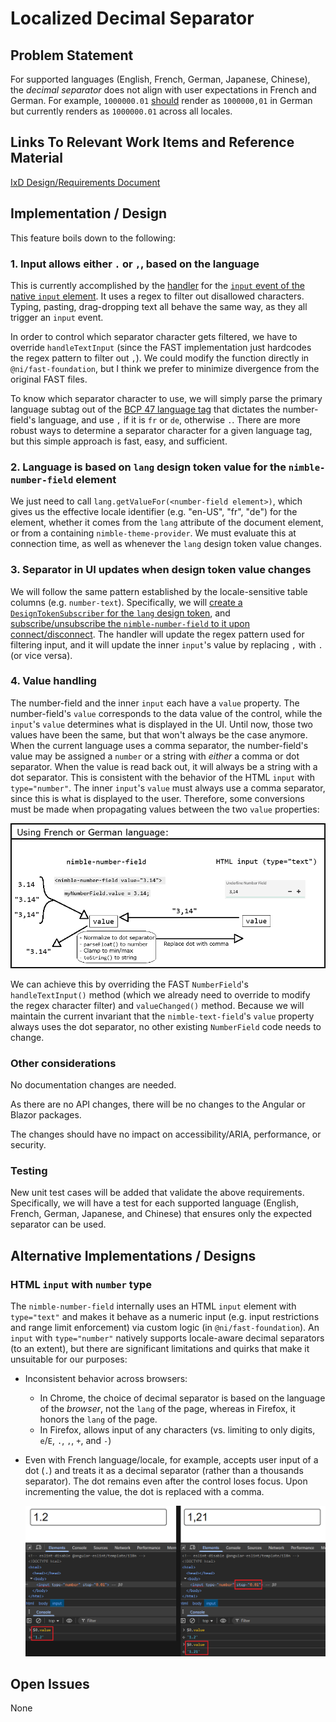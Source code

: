 # Localized Decimal Separator

## Problem Statement

For supported languages (English, French, German, Japanese, Chinese), the
_decimal separator_ does not align with user expectations in French and German. For
example, `1000000.01`
[should](https://randombits.dev/articles/number-localization/locale-list) render
as `1000000,01` in German but currently renders as `1000000.01` across all
locales.

## Links To Relevant Work Items and Reference Material

[IxD Design/Requirements Document](IxD.md)

## Implementation / Design

This feature boils down to the following:

### 1. Input allows either `.` or `,`, based on the language

This is currently accomplished by the [handler](https://github.com/ni/fast/blob/53628f75d9ca8057483b1872223f72e7c74baa8a/packages/web-components/fast-foundation/src/number-field/number-field.ts#L342) for the [`input` event of the native `input` element](https://github.com/ni/nimble/blob/f662ebca86d7ece6972b3129f0bc091d9e3ccbe1/packages/nimble-components/src/number-field/template.ts#L38). It uses a regex to filter out disallowed characters. Typing, pasting, drag-dropping text all behave the same way, as they all trigger an `input` event.

In order to control which separator character gets filtered, we have to override `handleTextInput` (since the FAST implementation just hardcodes the regex pattern to filter out `,`). We could modify the function directly in `@ni/fast-foundation`, but I think we prefer to minimize divergence from the original FAST files.

To know which separator character to use, we will simply parse the primary language subtag out of the [BCP 47 language tag](https://developer.mozilla.org/en-US/docs/Glossary/BCP_47_language_tag) that dictates the number-field's language, and use `,` if it is `fr` or `de`, otherwise `.`. There are more robust ways to determine a separator character for a given language tag, but this simple approach is fast, easy, and sufficient.

### 2. Language is based on `lang` design token value for the `nimble-number-field` element

We just need to call `lang.getValueFor(<number-field element>)`, which gives us the effective locale identifier (e.g. "en-US", "fr", "de") for the element, whether it comes from the `lang` attribute of the document element, or from a containing `nimble-theme-provider`. We must evaluate this at connection time, as well as whenever the `lang` design token value changes.

### 3. Separator in UI updates when design token value changes

We will follow the same pattern established by the locale-sensitive table columns (e.g. `number-text`). Specifically, we will [create a `DesignTokenSubscriber` for the `lang` design token](https://github.com/ni/nimble/blob/f662ebca86d7ece6972b3129f0bc091d9e3ccbe1/packages/nimble-components/src/table-column/number-text/index.ts#L73), and [subscribe/unsubscribe the `nimble-number-field` to it upon connect/disconnect](https://github.com/ni/nimble/blob/f662ebca86d7ece6972b3129f0bc091d9e3ccbe1/packages/nimble-components/src/table-column/number-text/index.ts#L87). The handler will update the regex pattern used for filtering input, and it will update the inner `input`'s value by replacing `,` with `.` (or vice versa).

### 4. Value handling

The number-field and the inner `input` each have a `value` property. The number-field's `value` corresponds to the data value of the control, while the `input`'s `value` determines what is displayed in the UI. Until now, those two values have been the same, but that won't always be the case anymore. When the current language uses a comma separator, the number-field's value may be assigned a `number` or a string with _either_ a comma or dot separator. When the value is read back out, it will always be a string with a dot separator. This is consistent with the behavior of the HTML `input` with `type="number"`. The inner `input`'s `value` must always use a comma separator, since this is what is displayed to the user. Therefore, some conversions must be made when propagating values between the two `value` properties:

![Value handling](value_shuffle.png)

We can achieve this by overriding the FAST `NumberField`'s `handleTextInput()` method (which we already need to override to modify the regex character filter) and `valueChanged()` method. Because we will maintain the current invariant that the `nimble-text-field`'s `value` property always uses the dot separator, no other existing `NumberField` code needs to change.

### Other considerations

No documentation changes are needed.

As there are no API changes, there will be no changes to the Angular or Blazor packages.

The changes should have no impact on accessibility/ARIA, performance, or security.

### Testing

New unit test cases will be added that validate the above requirements. Specifically, we will have a test for each supported language (English, French, German, Japanese, and Chinese) that ensures only the expected separator can be used.

## Alternative Implementations / Designs

### HTML `input` with `number` type

The `nimble-number-field` internally uses an HTML `input` element with `type="text"` and makes it behave as a numeric input (e.g. input restrictions and range limit enforcement) via custom logic (in `@ni/fast-foundation`). An `input` with `type="number"` natively supports locale-aware decimal separators (to an extent), but there are significant limitations and quirks that make it unsuitable for our purposes:

- Inconsistent behavior across browsers:
    - In Chrome, the choice of decimal separator is based on the language of the _browser_, not the `lang` of the page, whereas in Firefox, it honors the `lang` of the page.
    - In Firefox, allows input of any characters (vs. limiting to only digits, `e`/`E`, `.`, `,`, `+`, and `-`)
- Even with French language/locale, for example, accepts user input of a dot (`.`) and treats it as a decimal separator (rather than a thousands separator). The dot remains even after the control loses focus. Upon incrementing the value, the dot is replaced with a comma.

    ![Native input behavior](native_number_input.png)

## Open Issues

None

